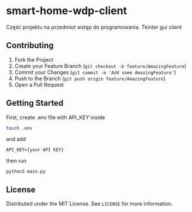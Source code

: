 # smart-home-wdp-client

Część projektu na przedmiot wstęp do programowania. Tkinter gui client

## Contributing

1. Fork the Project
2. Create your Feature Branch (`git checkout -b feature/AmazingFeature`)
3. Commit your Changes (`git commit -m 'Add some AmazingFeature'`)
4. Push to the Branch (`git push origin feature/AmazingFeature`)
5. Open a Pull Request

## Getting Started

First, create .env file with API_KEY inside

```bash
touch .env
```

and add

```
API_KEY={your API KEY}
```

then run

```
python3 main.py
```

## License

Distributed under the MIT License. See `LICENSE` for more information.
